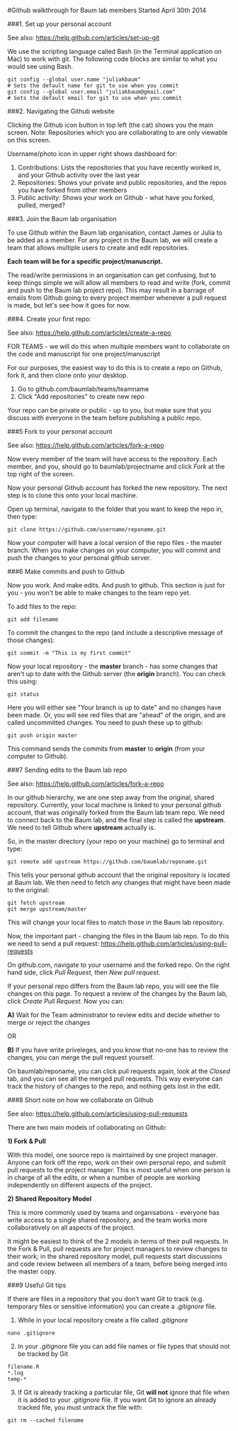 
#Github walkthrough for Baum lab members
Started April 30th 2014

###1. Set up your personal account

See also: https://help.github.com/articles/set-up-git

We use the scripting language called Bash (in the Terminal application on Mac) to work with git. The following code blocks are similar to what you would see using Bash.

```shell
git config --global user.name "juliakbaum"   
# Sets the default name for git to use when you commit
git config --global user.email "juliakbaum@gmail.com" 
# Sets the default email for git to use when you commit
```

###2. Navigating the Github website

Clicking the Github icon button in top left (the cat) shows you the main screen. 
Note: Repositories which you are collaborating to are only viewable on this screen.

Username/photo icon in upper right shows dashboard for:

1. Contributions: Lists the repositories that you have recently worked in, and your Github activity over the last year
2. Repositories: Shows your private and public repositories, and the repos you have forked from other members 
3. Public activity: Shows your work on Github - what have you forked, pulled, merged?


###3. Join the Baum lab organisation

To use Github within the Baum lab organisation, contact James or Julia to be added as a member. For any project in the Baum lab, we will create a team that allows multiple users to create and edit repositories. 

**Each team will be for a specific project/manuscript.**

The read/write permissions in an organisation can get confusing, but to keep things simple we will allow all members to read and write (fork, commit and push to the Baum lab project repo). This may result in a barrage of emails from Github going to every project member whenever a pull request is made, but let's see how it goes for now.


###4. Create your first repo: 

See also: https://help.github.com/articles/create-a-repo

FOR TEAMS - we will do this when multiple members want to collaborate on the code and manuscript for one project/manuscript

For our purposes, the easiest way to do this is to create a repo on Github, fork it, and then clone onto your desktop.

1. Go to github.com/baumlab/teams/teamname
2. Click "Add repositories" to create new repo

Your repo can be private or public - up to you, but make sure that you discuss with everyone in the team before publishing a public repo.

###5 Fork to your personal account

See also: https://help.github.com/articles/fork-a-repo

Now every member of the team will have access to the repository. Each member, and you, should go to baumlab/projectname and click *Fork* at the top right of the screen.

Now your personal Github account has forked the new repository. The next step is to clone this onto your local machine.

Open up terminal, navigate to the folder that you want to keep the repo in, then type:

```shell
git clone https://github.com/username/reponame.git
```

Now your computer will have a local version of the repo files - the master branch. When you make changes on your computer, you will commit and push the changes to your personal github server.


###6 Make commits and push to Github

Now you work. And make edits. And push to github. This section is just for you - you won't be able to make changes to the team repo yet.

To add files to the repo:

```shell
git add filename
```

To commit the changes to the repo (and include a descriptive message of those changes):

```shell
git commit -m "This is my first commit"
```

Now your local repository - the **master** branch - has some changes that aren't up to date with the Github server (the **origin** branch). You can check this using:

```shell
git status
```


Here you will either see "Your branch is up to date" and no changes have been made. Or, you will see red files that are "ahead" of the origin, and are called uncommitted changes. You need to push these up to github:

```shell
git push origin master
```

This command sends the commits from **master** to **origin** (from your computer to Github).

###7 Sending edits to the Baum lab repo

See also: https://help.github.com/articles/fork-a-repo

In our github hierarchy, we are one step away from the original, shared repository. Currently, your local machine is linked to your personal github account, that was originally forked from the Baum lab team repo. We need to connect back to the Baum lab, and the final step is called the **upstream**. We need to tell Github where **upstream** actually is.

So, in the master directory (your repo on your machine) go to terminal and type:

```shell
git remote add upstream https://github.com/baumlab/reponame.git
```

This tells your personal github account that the original repository is located at Baum lab. We then need to fetch any changes that might have been made to the original:

```shell
git fetch upstream
git merge upstream/master
```

This will change your local files to match those in the Baum lab repository.

Now, the important part - changing the files in the Baum lab repo. To do this we need to send a pull request: https://help.github.com/articles/using-pull-requests

On github.com, navigate to your username and the forked repo. On the right hand side, click *Pull Request*, then *New pull request*.

If your personal repo differs from the Baum lab repo, you will see the file changes on this page. To request a review of the changes by the Baum lab, click *Create Pull Request*. Now you can:

**A)** Wait for the Team administrator to review edits and decide whether to merge or reject the changes

OR

**B)** If you have write priveleges, and you know that no-one has to review the changes, you can merge the pull request yourself. 

On baumlab/reponame, you can click pull requests again, look at the *Closed* tab, and you can see all the merged pull requests. This way everyone can track the history of changes to the repo, and nothing gets lost in the edit.

###8 Short note on how we collaborate on Github

See also: https://help.github.com/articles/using-pull-requests

There are two main models of collaborating on Github:

**1) Fork & Pull**

With this model, one source repo is maintained by one project manager. Anyone can fork off the repo, work on their own personal repo, and submit pull requests to the project manager. This is most useful when one person is in charge of all the edits, or when a number of people are working independently on different aspects of the project.

**2) Shared Repository Model**

This is more commonly used by teams and organisations - everyone has write access to a single shared repository, and the team works more collaboratively on all aspects of the project. 

It might be easiest to think of the 2 models in terms of their pull requests. In the Fork & Pull, pull requests are for project managers to review changes to their work; in the shared repository model, pull requests start discussions and code review between all members of a team, before being merged into the master copy.


###9 Useful Git tips

If there are files in a repository that you don't want Git to track (e.g. temporary files or sensitive information) you can create a _.gitignore_ file. 

1. While in your local repository create a file called _.gitignore_
```shell
nano .gitignore
```

2. In your _.gitignore_ file you can add file names or file types that should not be tracked by Git
```
filename.R
*.log
temp-*
```

3. If Git is already tracking a particular file, Git __will not__ ignore that file when it is added to your _.gitignore_ file. If you want Git to ignore an already tracked file, you must untrack the file with:
```shell
git rm --cached filename
```




 
